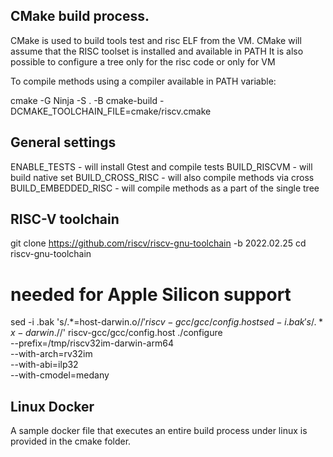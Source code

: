 CMake build process.
--------------------

CMake is used to build tools test and risc ELF from the VM.
CMake will assume that the RISC toolset is installed and available in PATH
It is also possible to configure a tree only for the risc code or only for VM

To compile methods using a compiler available in PATH variable:

cmake -G Ninja -S . -B cmake-build -DCMAKE_TOOLCHAIN_FILE=cmake/riscv.cmake

General settings
----------------
  ENABLE_TESTS         - will install Gtest and compile tests
  BUILD_RISCVM         - will build native set
  BUILD_CROSS_RISC     - will also compile methods via cross
  BUILD_EMBEDDED_RISC  - will compile methods as a part of the single tree

RISC-V toolchain
----------------

git clone https://github.com/riscv/riscv-gnu-toolchain -b 2022.02.25
cd riscv-gnu-toolchain
# needed for Apple Silicon support
sed -i .bak 's/.*=host-darwin.o$//' riscv-gcc/gcc/config.host
sed -i .bak 's/.* x-darwin.$//' riscv-gcc/gcc/config.host
./configure \
  --prefix=/tmp/riscv32im-darwin-arm64 \
  --with-arch=rv32im \
  --with-abi=ilp32 \
  --with-cmodel=medany

Linux Docker
----------------
A sample docker file that executes an entire build process under linux is provided in the cmake folder.
